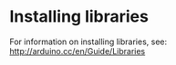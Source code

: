 # Installing libraries

For information on installing libraries, see: http://arduino.cc/en/Guide/Libraries
